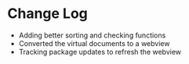 # Change Log

- Adding better sorting and checking functions
- Converted the virtual documents to a webview
- Tracking package updates to refresh the webview